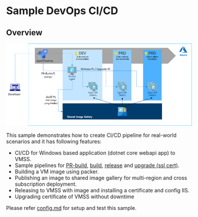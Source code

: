 # Sample DevOps CI/CD

## Overview

![azdevops](./azdevops.png)

This sample demonstrates how to create CI/CD pipeline for real-world scenarios and it has following features:

- CI/CD for Windows based application (dotnet core webapi app) to VMSS.
- Sample pipelines for [PR-build](./pipeline/build-pr-pipeline.yml), [build](./pipeline/build-pipeline.yml), [release](./pipeline/release-pipeline-sample.yml) and [upgrade (ssl cert)](./pipeline/upgrade-pipeline-sample.yml).
- Building a VM image using packer.
- Publishing an image to shared image gallery for multi-region and cross subscription deployment.
- Releasing to VMSS with image and installing a certificate and config IIS.
- Upgrading certificate of VMSS without downtime

Please refer [config.md](./config.md) for setup and test this sample.
